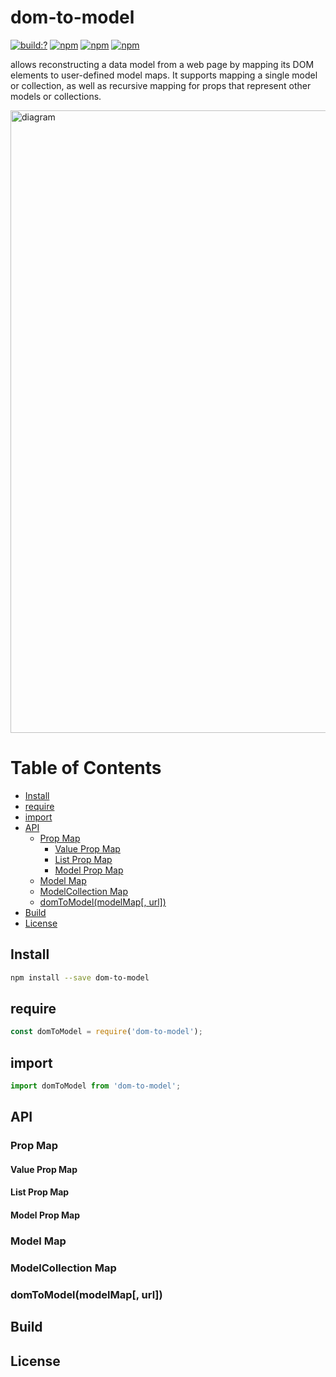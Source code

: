 # dom-to-model

[![build:?](https://travis-ci.org/node-work/dom-to-model.svg?branch=master)](https://travis-ci.org/node-work/dom-to-model) [![npm](https://img.shields.io/badge/node-%3E=%2010.0-blue.svg)](https://www.npmjs.com/package/dom-to-model) [![npm](https://img.shields.io/npm/v/dom-to-model.svg)](https://www.npmjs.com/package/dom-to-model) [![npm](https://img.shields.io/npm/dm/dom-to-model.svg)](https://www.npmjs.com/package/dom-to-model)

allows reconstructing a data model from a web page by mapping its DOM elements to user-defined model maps. It supports mapping a single model or collection, as well as recursive mapping for props that represent other models or collections.

<img width="996" alt="diagram" src="https://user-images.githubusercontent.com/6517308/82834887-041d6e80-9e88-11ea-9c05-6f9564a40b65.png">

# Table of Contents
* [Install](#install)
* [require](#require)
* [import](#import)
* [API](#api)
  * [Prop Map](#prop-map)
    * [Value Prop Map](#value-prop-map)
    * [List Prop Map](#list-prop-map)
    * [Model Prop Map](#model-prop-map)
  * [Model Map](#model-map)
  * [ModelCollection Map](#modelcollection-map)
  * [domToModel(modelMap[, url])](#domtomodelmodelmap-url)
 * [Build](#build)
 * [License](#license)


## Install
```sh
npm install --save dom-to-model
```

## require
```js
const domToModel = require('dom-to-model');
```

## import
```js
import domToModel from 'dom-to-model';
```

## API

### Prop Map

#### Value Prop Map

#### List Prop Map

#### Model Prop Map

### Model Map

### ModelCollection Map

### domToModel(modelMap[, url])

## Build

## License

